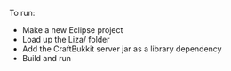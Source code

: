 To run:

* Make a new Eclipse project
* Load up the Liza/ folder
* Add the CraftBukkit server jar as a library dependency
* Build and run
